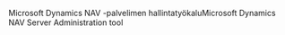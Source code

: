 <span data-ttu-id="72e42-101">Microsoft Dynamics NAV -palvelimen hallintatyökalu</span><span class="sxs-lookup"><span data-stu-id="72e42-101">Microsoft Dynamics NAV Server Administration tool</span></span>